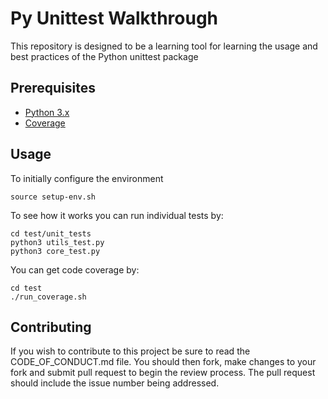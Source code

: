 # Py Unittest Walkthrough

This repository is designed to be a learning tool for learning the usage and best practices of the Python unittest package 

## Prerequisites

+ [Python 3.x](https://docs.python.org/3/using/)
+ [Coverage](https://coverage.readthedocs.io/en/coverage-5.3/install.html)


## Usage 

To initially configure the environment 
    
    source setup-env.sh

To see how it works you can run individual tests by:

    cd test/unit_tests
    python3 utils_test.py
    python3 core_test.py

You can get code coverage by:

    cd test
    ./run_coverage.sh


## Contributing

If you wish to contribute to this project be sure to read the CODE_OF_CONDUCT.md file. 
You should then fork, make changes to your fork and submit pull request to begin the review process. 
The pull request should include the issue number being addressed.